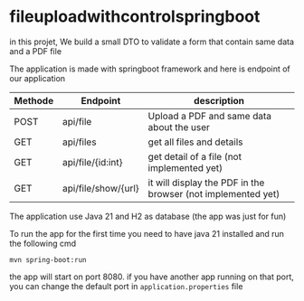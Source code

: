 # fileuploadwithcontrolspringboot
in this projet, We build a small DTO to validate a form that contain same data and a PDF file

The application is made with springboot framework and here is endpoint of our application


| Methode | Endpoint            | description                                                  |
|---------|---------------------|--------------------------------------------------------------|
| POST    | api/file            | Upload a PDF and same data about the user                    |
| GET     | api/files           | get all  files and details                                   |
| GET     | api/file/{id:int}   | get detail of a file (not implemented yet)                   |
| GET     | api/file/show/{url} | it will display the PDF in the browser (not implemented yet) |

The application use Java 21 and H2 as database (the app was just for fun)

To run the app for the first time you need to have java 21 installed and run the following cmd
```
mvn spring-boot:run
```

the app will start on port 8080. if you have another app running on that port, you can change the default port in `application.properties` file
